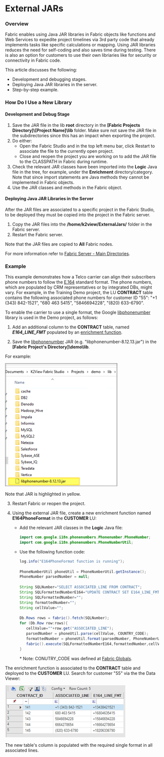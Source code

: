 # External JARs

### Overview

Fabric enables using Java JAR libraries in Fabric objects like functions and Web Services to expedite project timelines via 3rd  party code that already implements tasks like specific calculations or mapping. Using JAR libraries reduces the need for self-coding and also saves time during testing. There is also an option for customers to use their own libriaries like for security or connectivity in Fabric code. 

This article discusses the following: 

- Development and debugging stages.
- Deploying Java JAR libraries in the server. 
- Step-by-step example.

### How Do I Use a New Library

#### Development and Debug Stage
1. Save the JAR file in the lib **root** directory in the **[Fabric Projects Directory]\\[Project Name]\lib** folder. Make sure not save the JAR file in the subdirectories since this has an impact when exporting the project. 
2. Do either:
   -   Open the Fabric Studio and in the top left menu bar, click Restart to associate the file to the currently open project. 
   -   Close and reopen the project you are working on to add the JAR file to the CLASSPATH in Fabric during runtime. 
3. Check the relevant JAR classes have been imported into the **Logic** Java file in the tree, for example, under the **Enrichment** directory/category. Note that since import statements are Java methods they cannot be implemented in Fabric objects.
4. Use the JAR classes and methods in the Fabric object.
 

#### Deploying Java JAR Libraries in the Server

After the JAR files are associated to a specific project in the Fabric Studio, to be deployed they must be copied into the project in the Fabric server.

1. Copy the JAR files into the **/home/k2view/ExternalJars/** folder in the Fabric server.
2. Restart the Fabric server.

Note that the JAR files are copied to **All** Fabric nodes. 

For more information refer to [Fabric Server - Main Directories](/articles/02_fabric_architecture/02_fabric_directories.md). 

### Example

This example demonstrates how a Telco carrier can align their subscribers phone numbers to follow the [E.164](https://en.wikipedia.org/wiki/E.164) standard format. The phone numbers, which are populated by CRM representatives or by integrated DBs, might vary. For example, in the Training Demo project, the LU **CONTRACT** table contains the following associated phone numbers for customer ID "55": "+1 (343) 842-1521", "680 463 5415", "5846694228", "(820) 633-6790". 

To enable the carrier to use a single format, the Google [libphonenumber](https://github.com/google/libphonenumber) library is used in the Demo project, as follows:

1. Add an additional column to the **CONTRACT** table, named ***E164_LINE_FMT*** populated by an [enrichment function](/articles/10_enrichment_function/01_enrichment_function_overview.md). 

2. Save the  [libphonenumber](https://github.com/google/libphonenumber) JAR (e.g. "libphonenumber-8.12.13.jar") in the **[Fabric Project's Directory]\demo\lib**. 

For example:



   ![image](images/external_lib.png)

   Note that JAR is highlighted in yellow.
   
3. Restart Fabric or reopen the project.

4. Using the external JAR file, create a new enrichment function named **E164PhoneFormat** in the **CUSTOMER** LU: 

   - Add the relevant JAR classes in the **Logic** Java file:

     ~~~java
     import com.google.i18n.phonenumbers.Phonenumber.PhoneNumber;
     import com.google.i18n.phonenumbers.PhoneNumberUtil;
     ~~~

   - Use the following function code: 

     ~~~java
     log.info("E164PhoneFormat function is running");
     
     PhoneNumberUtil phoneUtil = PhoneNumberUtil.getInstance(); 
     PhoneNumber parsedNumber = null; 
     
     String SQLNumber="SELECT ASSOCIATED_LINE FROM CONTRACT";
     String SQLFormattedNumberE164="UPDATE CONTRACT SET E164_LINE_FMT  = ? where  ASSOCIATED_LINE = ?";
     String SQLFormattedNumber="";
     String formattedNumber="";
     String cellValue="";
     
     Db.Rows rows = fabric().fetch(SQLNumber);
     for (Db.Row row:rows){ 
     	cellValue=""+row.get("ASSOCIATED_LINE");
     	parsedNumber = phoneUtil.parse(cellValue, COUNTRY_CODE); 
     	formattedNumber = phoneUtil.format(parsedNumber, PhoneNumberUtil.PhoneNumberFormat.E164);
     	fabric().execute(SQLFormattedNumberE164,formattedNumber,cellValue);
     }
     ~~~

     \* Note: CONUTRY_CODE was defined at [Fabric Globals](/articles/08_globals/01_globals_overview.md).  


The enrichment function is associated to the **CONTRACT** table and deployed to the **CUSTOMER** LU. Search for customer "55" via the the Data Viewer:



![image](images/external_e164.png)

The new table's column is populated with the required single format in all associated lines.
